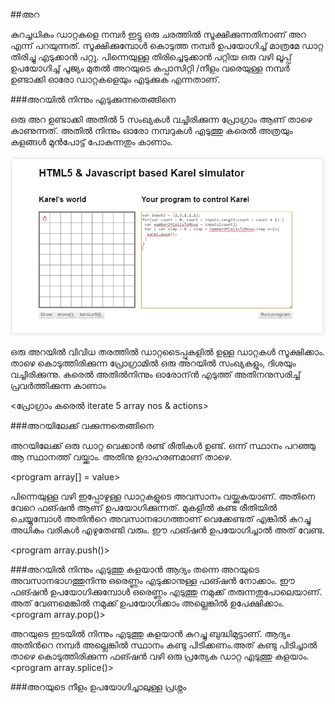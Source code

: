 ##അറ

കുറച്ചധികം ഡാറ്റകളെ നമ്പര്‍ ഇട്ടു ഒരു ചരത്തില്‍ സൂക്ഷിക്കുന്നതിനാണ് അറ എന്ന് പറയുന്നത്.  സൂക്ഷിക്കുമ്പോള്‍ കൊടുത്ത നമ്പര്‍ ഉപയോഗിച്ച് മാത്രമേ ഡാറ്റ തിരിച്ചു എടുക്കാന്‍ പറ്റൂ. പിന്നെയുള്ള തിരിച്ചെടുക്കാന്‍ പറ്റിയ ഒരു വഴി ലൂപ്പ് ഉപയോഗിച്ച് പൂജ്യം മുതല്‍ അറയുടെ കപ്പാസിറ്റി /നീളം വരെയുള്ള നമ്പര്‍ ഉണ്ടാക്കി ഓരോ ഡാറ്റകളെയും എടുക്കുക എന്നതാണ്.

###അറയില്‍ നിന്നും എടുക്കുന്നതെങ്ങിനെ

ഒരു അറ ഉണ്ടാക്കി അതില്‍ 5 സംഖ്യകള്‍ വച്ചിരിക്കുന്ന പ്രോഗ്രാം ആണ് താഴെ കാണുന്നത്.  അതില്‍ നിന്നും ഓരോ നമ്പറുകള്‍ എടുത്തു കരെല്‍ അത്രയും കളങ്ങള്‍ മുന്‍പോട്ട് പോകുന്നതും കാണാം.

![പ്രോഗ്രാം കരെല്‍](images/ch06/60/01-array.PNG)

ഒരു അറയില്‍ വിവിധ തരത്തില്‍ ഡാറ്റടൈപ്പുകളില്‍ ഉള്ള ഡാറ്റകള്‍ സൂക്ഷിക്കാം.  താഴെ കൊടുത്തിരിക്കുന്ന പ്രോഗ്രാമില്‍ ഒരു അറയില്‍ സംഖ്യകളും, ദിശയും വച്ചിരിക്കുന്നു. കരെല്‍ അതില്‍നിന്നും ഓരോന്ന്‍ എടുത്ത് അതിനനുസരിച്ച് പ്രവര്‍ത്തിക്കുന്ന കാണാം

<പ്രോഗ്രാം കരെല്‍ iterate 5 array nos & actions>

###അറയിലേക്ക് വക്കുന്നതെങ്ങിനെ

അറയിലേക്ക് ഒരു ഡാറ്റ വെക്കാന്‍ രണ്ട് രീതികള്‍ ഉണ്ട്. ഒന്ന് സ്ഥാനം പറഞ്ഞു ആ സ്ഥാനത്ത് വയ്ക്കാം. അതിനു ഉദാഹരണമാണ്‌ താഴെ.

<program array[] = value>

പിന്നെയുള്ള വഴി ഇപ്പോഴുള്ള ഡാറ്റകളുടെ അവസാനം വയ്ക്കുകയാണ്. അതിനെ വേറെ ഫങ്ഷന്‍ ആണ് ഉപയോഗിക്കുന്നത്. മുകളില്‍ കണ്ട രീതിയില്‍ ചെയ്യുമ്പോള്‍ അതിന്‍റെ അവസാനഭാഗത്താണ് വെക്കേണ്ടത് എങ്കില്‍ കുറച്ചു അധികം വരികള്‍ എഴുതേണ്ടി വരും. ഈ ഫങ്ഷന്‍ ഉപയോഗിച്ചാല്‍ അത് വേണ്ട.

<program array.push()>

###അറയില്‍ നിന്നും എടുത്തു കളയാന്‍
ആദ്യം തന്നെ അറയുടെ അവസാനഭാഗത്തുനിന്നു ഒരെണ്ണം എടുക്കാനുള്ള ഫങ്ഷന്‍ നോക്കാം. ഈ ഫങ്ഷന്‍ ഉപയോഗിക്കുമ്പോള്‍ ഒരെണ്ണം എടുത്തു നമുക്ക് തരുന്നതുപോലെയാണ്. അത് വേണമെങ്കില്‍ നമുക്ക് ഉപയോഗിക്കാം അല്ലെങ്കില്‍ ഉപേക്ഷിക്കാം.
<program array.pop()>

അറയുടെ ഇടയില്‍ നിന്നും എടുത്തു കളയാന്‍ കുറച്ചു ബുദ്ധിമുട്ടാണ്.  ആദ്യം അതിന്‍റെ നമ്പര്‍ അല്ലെങ്കില്‍ സ്ഥാനം കണ്ടു പിടിക്കണം.അത് കണ്ടു പിടിച്ചാല്‍ താഴെ കൊടുത്തിരിക്കുന്ന ഫങ്ഷന്‍ വഴി ഒരു പ്രത്യേക ഡാറ്റ എടുത്തു കളയാം.
<program array.splice()>

###അറയുടെ നീളം ഉപയോഗിച്ചാലുള്ള പ്രശ്നം

